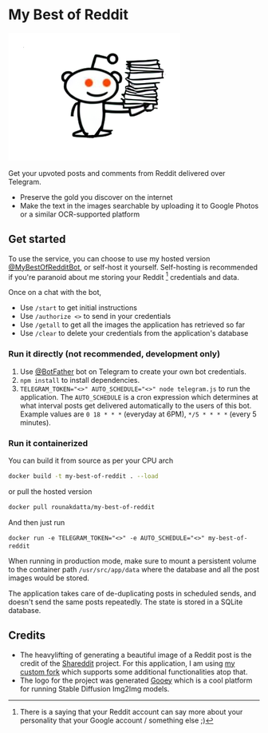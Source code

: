 # My Best of Reddit

<img src="assets/logo.png">

Get your upvoted posts and comments from Reddit delivered over Telegram.
- Preserve the gold you discover on the internet
- Make the text in the images searchable by uploading it to Google Photos or a similar OCR-supported platform

## Get started
To use the service, you can choose to use my hosted version [@MyBestOfRedditBot](https://t.me/MyBestOfRedditBot), or self-host it yourself. Self-hosting is recommended if you're paranoid about me storing your Reddit [^1] credentials and data.

Once on a chat with the bot,
- Use `/start` to get initial instructions
- Use `/authorize <>` to send in your credentials
- Use `/getall` to get all the images the application has retrieved so far
- Use `/clear` to delete your credentials from the application's database

### Run it directly (not recommended, development only)
1. Use [@BotFather](https://t.me/BotFather) bot on Telegram to create your own bot credentials.
2. `npm install` to install dependencies.
3. `TELEGRAM_TOKEN="<>" AUTO_SCHEDULE="<>" node telegram.js` to run the application. The `AUTO_SCHEDULE` is a cron expression which determines at what interval posts get delivered automatically to the users of this bot. Example values are `0 18 * * *` (everyday at 6PM), `*/5 * * * *` (every 5 minutes).

### Run it containerized
You can build it from source as per your CPU arch
```sh
docker build -t my-best-of-reddit . --load
```
or pull the hosted version
```sh
docker pull rounakdatta/my-best-of-reddit
```

And then just run
```
docker run -e TELEGRAM_TOKEN="<>" -e AUTO_SCHEDULE="<>" my-best-of-reddit
```

When running in production mode, make sure to mount a persistent volume to the container path `/usr/src/app/data` where the database and all the post images would be stored.

The application takes care of de-duplicating posts in scheduled sends, and doesn't send the same posts repeatedly. The state is stored in a SQLite database.

## Credits
- The heavylifting of generating a beautiful image of a Reddit post is the credit of the [Shareddit](https://github.com/logankuzyk/shareddit) project. For this application, I am using [my custom fork](https://github.com/rounakdatta/shareddit) which supports some additional functionalities atop that.
- The logo for the project was generated [Gooey](https://gooey.ai) which is a cool platform for running Stable Diffusion Img2Img models.

[^1]: There is a saying that your Reddit account can say more about your personality that your Google account / something else ;)
